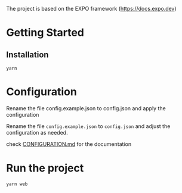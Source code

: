 The project is based on the EXPO framework (https://docs.expo.dev)

# Getting Started

## Installation

`yarn`

# Configuration

Rename the file config.example.json to config.json and apply the configuration

Rename the file `config.example.json` to `config.json` and adjust the configuration as needed.

check [CONFIGURATION.md](CONFIGURATION.md) for the documentation

# Run the project

`yarn web`
